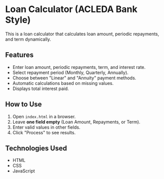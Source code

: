 
# Loan Calculator (ACLEDA Bank Style)

This is a loan calculator that calculates loan amount, periodic repayments, and term dynamically.  

## Features
- Enter loan amount, periodic repayments, term, and interest rate.
- Select repayment period (Monthly, Quarterly, Annually).
- Choose between "Linear" and "Annuity" payment methods.
- Automatic calculations based on missing values.
- Displays total interest paid.

## How to Use
1. Open `index.html` in a browser.
2. Leave **one field empty** (Loan Amount, Repayments, or Term).
3. Enter valid values in other fields.
4. Click "Process" to see results.

## Technologies Used
- HTML
- CSS
- JavaScript

